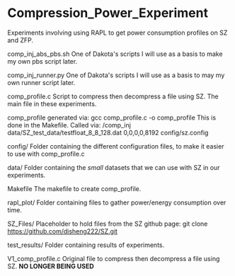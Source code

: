 # Compression_Power_Experiment
Experiments involving using RAPL to get power consumption profiles on SZ and ZFP.

comp_inj_abs_pbs.sh
    One of Dakota's scripts I will use as a basis to make my own pbs script later.

comp_inj_runner.py
    One of Dakota's scripts I will use as a basis to may my own runner script later.

comp_profile.c
    Script to compress then decompress a file using SZ. The main file in these experiments.

comp_profile
    generated via: gcc comp_profile.c -o comp_profile
    This is done in the Makefile.
    Called via: /comp_inj data/SZ_test_data/testfloat_8_8_128.dat 0,0,0,0,8192 config/sz.config	

config/
    Folder containing the different configuration files, to make it easier to use with comp_profile.c

data/
    Folder containing the *small* datasets that we can use with SZ in our experiments.

Makefile
    The makefile to create comp_profile.

rapl_plot/
    Folder containing files to gather power/energy consumption over time.

SZ_Files/
    Placeholder to hold files from the SZ github page:
        git clone https://github.com/disheng222/SZ.git

test_results/
    Folder containing results of experiments.

V1_comp_profile.c
    Original file to compress then decompress a file using SZ.
    **NO LONGER BEING USED**